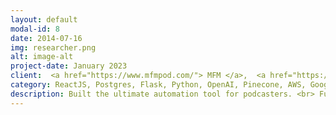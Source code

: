 ```yaml
---
layout: default
modal-id: 8
date: 2014-07-16
img: researcher.png
alt: image-alt
project-date: January 2023
client:  <a href="https://www.mfmpod.com/"> MFM </a>,  <a href="https://dannymiranda.com/podcast/">Danny Miranda</a>
category: ReactJS, Postgres, Flask, Python, OpenAI, Pinecone, AWS, Google APIs
description: Built the ultimate automation tool for podcasters. <br> Functionality to brainstorm new ideas, research specific topics, and create entire pocast 'setlists' within seconds. <br> <a href="localhost:3000">Website</a>
---
```

